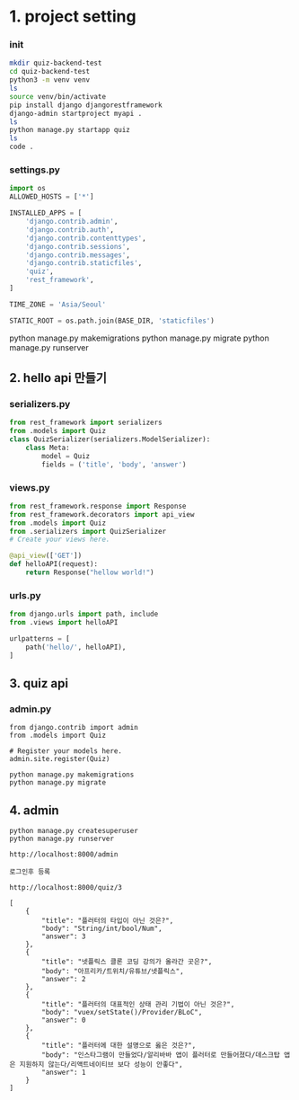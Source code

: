 # 1. project setting

### init
```bash
mkdir quiz-backend-test
cd quiz-backend-test
python3 -m venv venv
ls
source venv/bin/activate
pip install django djangorestframework
django-admin startproject myapi .
ls
python manage.py startapp quiz
ls
code .
```

### settings.py
```py
import os
ALLOWED_HOSTS = ['*']

INSTALLED_APPS = [
    'django.contrib.admin',
    'django.contrib.auth',
    'django.contrib.contenttypes',
    'django.contrib.sessions',
    'django.contrib.messages',
    'django.contrib.staticfiles',
    'quiz',
    'rest_framework',
]

TIME_ZONE = 'Asia/Seoul'

STATIC_ROOT = os.path.join(BASE_DIR, 'staticfiles')
```

python manage.py makemigrations
python manage.py migrate
python manage.py runserver

## 2. hello api 만들기
### serializers.py
```py
from rest_framework import serializers
from .models import Quiz
class QuizSerializer(serializers.ModelSerializer):
    class Meta:
        model = Quiz
        fields = ('title', 'body', 'answer')
```

### views.py
```py
from rest_framework.response import Response
from rest_framework.decorators import api_view
from .models import Quiz
from .serializers import QuizSerializer
# Create your views here.

@api_view(['GET'])
def helloAPI(request):
    return Response("hellow world!")
```

### urls.py

```py
from django.urls import path, include
from .views import helloAPI

urlpatterns = [
    path('hello/', helloAPI),
]

```

## 3. quiz api

### admin.py
```
from django.contrib import admin
from .models import Quiz

# Register your models here.
admin.site.register(Quiz)
```

    python manage.py makemigrations
    python manage.py migrate


## 4. admin

    python manage.py createsuperuser
    python manage.py runserver

    http://localhost:8000/admin

    로그인후 등록

    http://localhost:8000/quiz/3

```
[
    {
        "title": "플러터의 타입이 아닌 것은?",
        "body": "String/int/bool/Num",
        "answer": 3
    },
    {
        "title": "넷플릭스 클론 코딩 강의가 올라간 곳은?",
        "body": "아프리카/트위치/유튜브/넷플릭스",
        "answer": 2
    },
    {
        "title": "플러터의 대표적인 상태 관리 기법이 아닌 것은?",
        "body": "vuex/setState()/Provider/BLoC",
        "answer": 0
    },
    {
        "title": "플러터에 대한 설명으로 옳은 것은?",
        "body": "인스타그램이 만들었다/알리바바 앱이 플러터로 만들어졌다/데스크탑 앱은 지원하지 않는다/리액트네이티브 보다 성능이 안좋다",
        "answer": 1
    }
]
```


